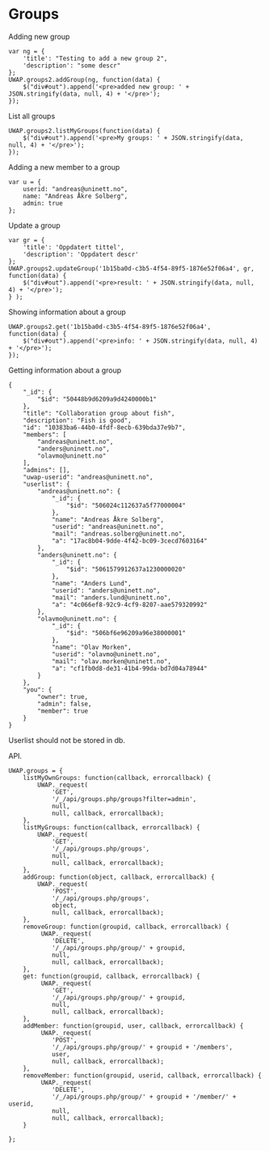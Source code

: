 # Groups


Adding new group


	var ng = {
		'title': "Testing to add a new group 2",
		'description': "some descr"
	};
	UWAP.groups2.addGroup(ng, function(data) {
		$("div#out").append('<pre>added new group: ' + JSON.stringify(data, null, 4) + '</pre>');
	});


List all groups


	UWAP.groups2.listMyGroups(function(data) {
	 	$("div#out").append('<pre>My groups: ' + JSON.stringify(data, null, 4) + '</pre>');
	});


Adding a new member to a group

	var u = {
		userid: "andreas@uninett.no",
		name: "Andreas Åkre Solberg",
		admin: true
	};


Update a group

	var gr = {
		'title': 'Oppdatert tittel',
		'description': 'Oppdatert descr'
	};
	UWAP.groups2.updateGroup('1b15ba0d-c3b5-4f54-89f5-1876e52f06a4', gr, function(data) {
		$("div#out").append('<pre>result: ' + JSON.stringify(data, null, 4) + '</pre>');
	} );

Showing information about a group

	UWAP.groups2.get('1b15ba0d-c3b5-4f54-89f5-1876e52f06a4', function(data) {
		$("div#out").append('<pre>info: ' + JSON.stringify(data, null, 4) + '</pre>');
	});







Getting information about a group

	{
	    "_id": {
	        "$id": "50448b9d6209a9d4240000b1"
	    },
	    "title": "Collaboration group about fish",
	    "description": "Fish is good",
	    "id": "10383ba6-44b0-4fdf-8ecb-639bda37e9b7",
	    "members": [
	        "andreas@uninett.no",
	        "anders@uninett.no",
	        "olavmo@uninett.no"
	    ],
	    "admins": [],
	    "uwap-userid": "andreas@uninett.no",
	    "userlist": {
	        "andreas@uninett.no": {
	            "_id": {
	                "$id": "506024c112637a5f77000004"
	            },
	            "name": "Andreas Åkre Solberg",
	            "userid": "andreas@uninett.no",
	            "mail": "andreas.solberg@uninett.no",
	            "a": "17ac8b04-9dde-4f42-bc09-3cecd7603164"
	        },
	        "anders@uninett.no": {
	            "_id": {
	                "$id": "5061579912637a1230000020"
	            },
	            "name": "Anders Lund",
	            "userid": "anders@uninett.no",
	            "mail": "anders.lund@uninett.no",
	            "a": "4c066ef8-92c9-4cf9-8207-aae579320992"
	        },
	        "olavmo@uninett.no": {
	            "_id": {
	                "$id": "506bf6e96209a96e38000001"
	            },
	            "name": "Olav Morken",
	            "userid": "olavmo@uninett.no",
	            "mail": "olav.morken@uninett.no",
	            "a": "cf1fb0d8-de31-41b4-99da-bd7d04a78944"
	        }
	    },
	    "you": {
	        "owner": true,
	        "admin": false,
	        "member": true
	    }
	}

Userlist should not be stored in db.


API.

	UWAP.groups = {
		listMyOwnGroups: function(callback, errorcallback) {
			UWAP._request(
			 	'GET', 
			 	'/_/api/groups.php/groups?filter=admin',
			 	null,
			 	null, callback, errorcallback);
		},
		listMyGroups: function(callback, errorcallback) {
			UWAP._request(
			 	'GET', 
			 	'/_/api/groups.php/groups',
			 	null,
			 	null, callback, errorcallback);
		},
		addGroup: function(object, callback, errorcallback) {
			UWAP._request(
			 	'POST', 
			 	'/_/api/groups.php/groups',
			 	object, 
			 	null, callback, errorcallback);
		},
		removeGroup: function(groupid, callback, errorcallback) {
			 UWAP._request(
			 	'DELETE', 
			 	'/_/api/groups.php/group/' + groupid,
			 	null,
			 	null, callback, errorcallback);
		},
		get: function(groupid, callback, errorcallback) {
			 UWAP._request(
			 	'GET', 
			 	'/_/api/groups.php/group/' + groupid,
			 	null,
			 	null, callback, errorcallback);
		},
		addMember: function(groupid, user, callback, errorcallback) {
			 UWAP._request(
			 	'POST', 
			 	'/_/api/groups.php/group/' + groupid + '/members',
			 	user, 
			 	null, callback, errorcallback);
		},
		removeMember: function(groupid, userid, callback, errorcallback) {
			 UWAP._request(
			 	'DELETE', 
			 	'/_/api/groups.php/group/' + groupid + '/member/' + userid,
			 	null,
			 	null, callback, errorcallback);
		}

	};



